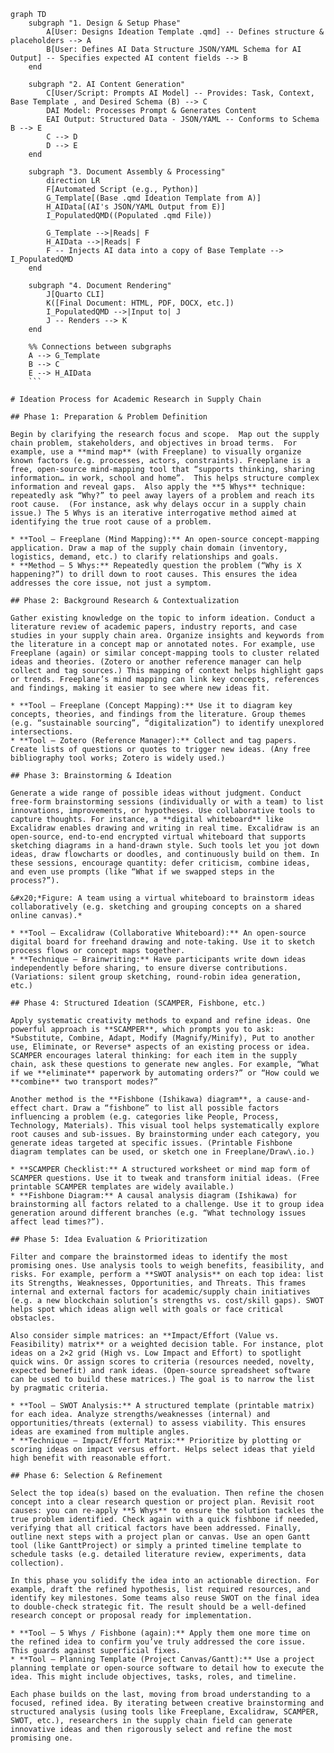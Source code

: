 ```mermaid
graph TD
    subgraph "1. Design & Setup Phase"
        A[User: Designs Ideation Template .qmd] -- Defines structure & placeholders --> A
        B[User: Defines AI Data Structure JSON/YAML Schema for AI Output] -- Specifies expected AI content fields --> B
    end

    subgraph "2. AI Content Generation"
        C[User/Script: Prompts AI Model] -- Provides: Task, Context, Base Template , and Desired Schema (B) --> C
        DAI Model: Processes Prompt & Generates Content
        EAI Output: Structured Data - JSON/YAML -- Conforms to Schema B --> E
        C --> D
        D --> E
    end

    subgraph "3. Document Assembly & Processing"
        direction LR
        F[Automated Script (e.g., Python)]
        G_Template[(Base .qmd Ideation Template from A)]
        H_AIData[(AI's JSON/YAML Output from E)]
        I_PopulatedQMD((Populated .qmd File))

        G_Template -->|Reads| F
        H_AIData -->|Reads| F
        F -- Injects AI data into a copy of Base Template --> I_PopulatedQMD
    end

    subgraph "4. Document Rendering"
        J[Quarto CLI]
        K([Final Document: HTML, PDF, DOCX, etc.])
        I_PopulatedQMD -->|Input to| J
        J -- Renders --> K
    end

    %% Connections between subgraphs
    A --> G_Template
    B --> C
    E --> H_AIData
    ``` 

# Ideation Process for Academic Research in Supply Chain

## Phase 1: Preparation & Problem Definition

Begin by clarifying the research focus and scope.  Map out the supply chain problem, stakeholders, and objectives in broad terms.  For example, use a **mind map** (with Freeplane) to visually organize known factors (e.g. processes, actors, constraints). Freeplane is a free, open-source mind-mapping tool that “supports thinking, sharing information… in work, school and home”.  This helps structure complex information and reveal gaps.  Also apply the **5 Whys** technique: repeatedly ask “Why?” to peel away layers of a problem and reach its root cause.  (For instance, ask why delays occur in a supply chain issue.) The 5 Whys is an iterative interrogative method aimed at identifying the true root cause of a problem.

* **Tool – Freeplane (Mind Mapping):** An open-source concept-mapping application. Draw a map of the supply chain domain (inventory, logistics, demand, etc.) to clarify relationships and goals.
* **Method – 5 Whys:** Repeatedly question the problem (“Why is X happening?”) to drill down to root causes. This ensures the idea addresses the core issue, not just a symptom.

## Phase 2: Background Research & Contextualization

Gather existing knowledge on the topic to inform ideation. Conduct a literature review of academic papers, industry reports, and case studies in your supply chain area. Organize insights and keywords from the literature in a concept map or annotated notes. For example, use Freeplane (again) or similar concept-mapping tools to cluster related ideas and theories. (Zotero or another reference manager can help collect and tag sources.) This mapping of context helps highlight gaps or trends. Freeplane’s mind mapping can link key concepts, references and findings, making it easier to see where new ideas fit.

* **Tool – Freeplane (Concept Mapping):** Use it to diagram key concepts, theories, and findings from the literature. Group themes (e.g. “sustainable sourcing”, “digitalization”) to identify unexplored intersections.
* **Tool – Zotero (Reference Manager):** Collect and tag papers. Create lists of questions or quotes to trigger new ideas. (Any free bibliography tool works; Zotero is widely used.)

## Phase 3: Brainstorming & Ideation

Generate a wide range of possible ideas without judgment. Conduct free-form brainstorming sessions (individually or with a team) to list innovations, improvements, or hypotheses. Use collaborative tools to capture thoughts. For instance, a **digital whiteboard** like Excalidraw enables drawing and writing in real time. Excalidraw is an open-source, end-to-end encrypted virtual whiteboard that supports sketching diagrams in a hand-drawn style. Such tools let you jot down ideas, draw flowcharts or doodles, and continuously build on them. In these sessions, encourage quantity: defer criticism, combine ideas, and even use prompts (like “What if we swapped steps in the process?”).

&#x20;*Figure: A team using a virtual whiteboard to brainstorm ideas collaboratively (e.g. sketching and grouping concepts on a shared online canvas).*

* **Tool – Excalidraw (Collaborative Whiteboard):** An open-source digital board for freehand drawing and note-taking. Use it to sketch process flows or concept maps together.
* **Technique – Brainwriting:** Have participants write down ideas independently before sharing, to ensure diverse contributions. (Variations: silent group sketching, round-robin idea generation, etc.)

## Phase 4: Structured Ideation (SCAMPER, Fishbone, etc.)

Apply systematic creativity methods to expand and refine ideas. One powerful approach is **SCAMPER**, which prompts you to ask: *Substitute, Combine, Adapt, Modify (Magnify/Minify), Put to another use, Eliminate, or Reverse* aspects of an existing process or idea. SCAMPER encourages lateral thinking: for each item in the supply chain, ask these questions to generate new angles. For example, “What if we **eliminate** paperwork by automating orders?” or “How could we **combine** two transport modes?”

Another method is the **Fishbone (Ishikawa) diagram**, a cause-and-effect chart. Draw a “fishbone” to list all possible factors influencing a problem (e.g. categories like People, Process, Technology, Materials). This visual tool helps systematically explore root causes and sub-issues. By brainstorming under each category, you generate ideas targeted at specific issues. (Printable Fishbone diagram templates can be used, or sketch one in Freeplane/Draw\.io.)

* **SCAMPER Checklist:** A structured worksheet or mind map form of SCAMPER questions. Use it to tweak and transform initial ideas. (Free printable SCAMPER templates are widely available.)
* **Fishbone Diagram:** A causal analysis diagram (Ishikawa) for brainstorming all factors related to a challenge. Use it to group idea generation around different branches (e.g. “What technology issues affect lead times?”).

## Phase 5: Idea Evaluation & Prioritization

Filter and compare the brainstormed ideas to identify the most promising ones. Use analysis tools to weigh benefits, feasibility, and risks. For example, perform a **SWOT analysis** on each top idea: list its Strengths, Weaknesses, Opportunities, and Threats. This frames internal and external factors for academic/supply chain initiatives (e.g. a new blockchain solution’s strengths vs. cost/skill gaps). SWOT helps spot which ideas align well with goals or face critical obstacles.

Also consider simple matrices: an **Impact/Effort (Value vs. Feasibility) matrix** or a weighted decision table. For instance, plot ideas on a 2×2 grid (High vs. Low Impact and Effort) to spotlight quick wins. Or assign scores to criteria (resources needed, novelty, expected benefit) and rank ideas. (Open-source spreadsheet software can be used to build these matrices.) The goal is to narrow the list by pragmatic criteria.

* **Tool – SWOT Analysis:** A structured template (printable matrix) for each idea. Analyze strengths/weaknesses (internal) and opportunities/threats (external) to assess viability. This ensures ideas are examined from multiple angles.
* **Technique – Impact/Effort Matrix:** Prioritize by plotting or scoring ideas on impact versus effort. Helps select ideas that yield high benefit with reasonable effort.

## Phase 6: Selection & Refinement

Select the top idea(s) based on the evaluation. Then refine the chosen concept into a clear research question or project plan. Revisit root causes: you can re-apply **5 Whys** to ensure the solution tackles the true problem identified. Check again with a quick fishbone if needed, verifying that all critical factors have been addressed. Finally, outline next steps with a project plan or canvas. Use an open Gantt tool (like GanttProject) or simply a printed timeline template to schedule tasks (e.g. detailed literature review, experiments, data collection).

In this phase you solidify the idea into an actionable direction. For example, draft the refined hypothesis, list required resources, and identify key milestones. Some teams also reuse SWOT on the final idea to double-check strategic fit. The result should be a well-defined research concept or proposal ready for implementation.

* **Tool – 5 Whys / Fishbone (again):** Apply them one more time on the refined idea to confirm you’ve truly addressed the core issue. This guards against superficial fixes.
* **Tool – Planning Template (Project Canvas/Gantt):** Use a project planning template or open-source software to detail how to execute the idea. This might include objectives, tasks, roles, and timeline.

Each phase builds on the last, moving from broad understanding to a focused, refined idea. By iterating between creative brainstorming and structured analysis (using tools like Freeplane, Excalidraw, SCAMPER, SWOT, etc.), researchers in the supply chain field can generate innovative ideas and then rigorously select and refine the most promising one.
